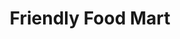 ---
title: "Friendly Food Mart"
url: /bethlehem/friendly-food-mart-nazareth-pike/
shop: convenience
---